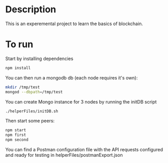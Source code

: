 # Description

This is an experemental project to learn the basics of blockchain.


# To run
Start by installing dependencies 

```bash
npm install
```

You can then run a mongodb db (each node requires it's own):

```bash
mkdir /tmp/test
mongod --dbpath=/tmp/test
```
You can create Mongo instance for 3 nodes by running the initDB script

```bash
./helperFiles/initDB.sh
```

Then start some peers:

```bash
npm start
npm first
npm second
```

You can find a Postman configuration file with the API requests configured and ready for testing in helperFiles/postmanExport.json


